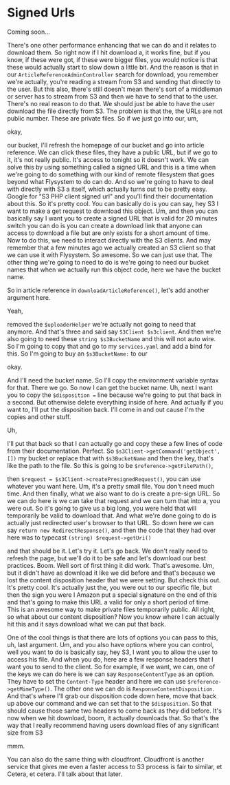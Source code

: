 # Signed Urls

Coming soon...

There's one other performance enhancing that we can do and it relates to download
them. So right now if I hit download a, it works fine, but if you know, if these were
got, if these were bigger files, you would notice is that these would actually start
to slow down a little bit. And the reason is that in our `ArticleReferenceAdminController`
search for download, you remember we're actually, you're reading a stream
from S3 and sending that directly to the user. But this also, there's still
doesn't mean there's sort of a middleman or server has to stream from S3 and
then we have to send that to the user. There's no real reason to do that. We should
just be able to have the user download the file directly from S3. The problem is
that the, the URLs are not public number. These are private files. So if we just go
into our, um,

okay,

our bucket, I'll refresh the homepage of our bucket and go into article reference. We
can click these files, they have a public URL, but if we go to it, it's not really
public. It's access to tonight so it doesn't work. We can solve this by using
something called a signed URL and this is a time when we're going to do something
with our kind of remote filesystem that goes beyond what Flysystem to do can do. And
so we're going to have to deal with directly with S3 a itself, which actually
turns out to be pretty easy. Google for "S3 PHP client signed url" and
you'll find their documentation about this. So it's pretty cool. You can basically do
is you can say, hey S3 I want to make a get request to download this object.
Um, and then you can basically say I want you to create a signed URL that is valid
for 20 minutes switch you can do is you can create a download link that anyone can
access to download a file but are only exists for a short amount of time. Now to do
this, we need to interact directly with the S3 clients. And may remember that a
few minutes ago we actually created an S3 client so that we can use it with 
Flysystem. So awesome. So we can just use that. The other thing we're going to need to
do is we're going to need our bucket names that when we actually run this object
code, here we have the bucket name.

So in article reference in `downloadArticleReference()`, let's add another argument
here.

Yeah,

removed the `$uploaderHelper` we're actually not going to need that anymore. And
that's three and said say `S3Client $s3client`. And then we're also going to need 
these `string $s3BucketName` and this will not auto wire. So I'm going to copy 
that and go to my `services.yaml` and add a bind for this. So I'm going to buy an 
`$s3BucketName:` to our

okay.

And I'll need the bucket name. So I'll copy the environment variable syntax for that.
There we go. So now I can get the bucket name. Uh, next I want you to copy the
`$disposition =` line because we're going to put that back in a second. But otherwise
delete everything inside of here. And actually if you want to, I'll put the
disposition back. I'll come in and out cause I'm the copies and other stuff.

Uh,

I'll put that back so that I can actually go and copy these a few lines of code from
their documentation. Perfect. So `$s3Client->getCommand('getObject', [])` my bucket or
replace that with `$s3BucketName` and then the key, that's like the path to the
file. So this is going to be `$reference->getFilePath()`,

then `$request = $s3Client->createPresignedRequest()`, you can use whatever
you want here. Um, it's a pretty small file. You don't need much time. And then
finally, what we also want to do is create a pre-sign URL. So we can do here is we
can take that request and we can turn that into a, you were out. So it's going to
give us a big long, you were held that will temporarily be valid to download that.
And what we're done going to do is actually just redirected user's browser to that
URL. So down here we can say `return new RedirectResponse()`, and then the
code that they had over here was to typecast `(string) $request->getUri()`

and that should be it. Let's try it. Let's go back. We don't really need to refresh
the page, but we'll do it to be safe and let's download our best practices. Boom.
Well sort of first thing it did work. That's awesome. Um, but it didn't have as
download it like we did before and that's because we lost the content disposition
header that we were setting. But check this out. It's pretty cool. It's actually just
the, you were out to our specific file, but then the sign you were l Amazon put a
special signature on the end of this and that's going to make this URL a valid for
only a short period of time. This is an awesome way to make private files temporarily
public. All right, so what about our content disposition? Now you know where I can
actually hit this and it says download what we can put that back.

One of the cool things is that there are lots of options you can pass to this, uh,
last argument. Um, and you also have options where you can control, well you want to
do is basically say, hey S3, I want you to allow the user to access his file.
And when you do, here are a few response headers that I want you to send to the
client. So for example, if we want, we can, one of the keys we can do here is we can
say `ResponseContentType` as an option. They have to set the `Content-Type` header
and here we can use `$reference->getMimeType()`. The other one we can do is
`ResponseContentDisposition`. And that's where I'll grab our disposition code down
here, move that back up above our command and we can set that to the `$disposition`. So
that should cause those same two headers to come back as they did before. It's now
when we hit download, boom, it actually downloads that. So that's the way that I
really recommend having users download files of any significant size from S3

mmm.

You can also do the same thing with cloudfront. Cloudfront is another service that
gives me even a faster access to S3 process is fair to similar, et Cetera, et
cetera. I'll talk about that later.